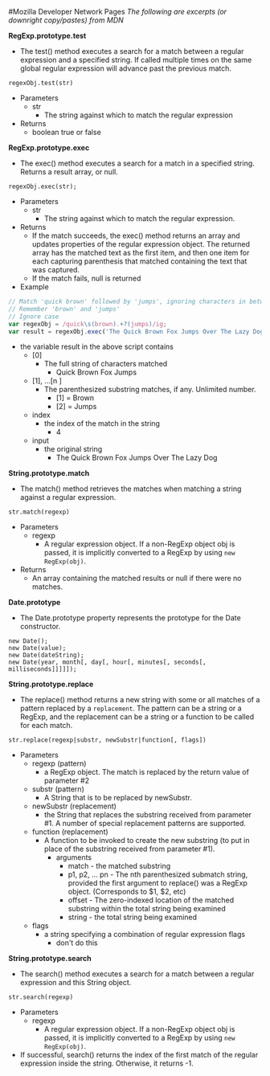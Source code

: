 #Mozilla Developer Network Pages
*The following are excerpts (or downright copy/pastes) from MDN*

**RegExp.prototype.test**
- The test() method executes a search for a match between a regular expression and a specified string. If called multiple times on the same global regular expression will advance past the previous match.
```
regexObj.test(str)
```
- Parameters
    - str
        - The string against which to match the regular expression
- Returns
    - boolean true or false

**RegExp.prototype.exec**
- The exec() method executes a search for a match in a specified string. Returns a result array, or null.
```
regexObj.exec(str);
```
- Parameters
    - str
        - The string against which to match the regular expression.
- Returns
    - If the match succeeds, the exec() method returns an array and updates properties of the regular expression object. The returned array has the matched text as the first item, and then one item for each capturing parenthesis that matched containing the text that was captured.
    - If the match fails, null is returned
- Example
```javascript
// Match 'quick brown' followed by 'jumps', ignoring characters in between
// Remember 'brown' and 'jumps'
// Ignore case
var regexObj = /quick\s(brown).+?(jumps)/ig;
var result = regexObj.exec('The Quick Brown Fox Jumps Over The Lazy Dog');
```
- the variable result in the above script contains
    - [0]
        - The full string of characters matched
            - Quick Brown Fox Jumps
    - [1], ...[n ]
        - The parenthesized substring matches, if any. Unlimited number.
            - [1] = Brown
            - [2] = Jumps
    - index
        - the index of the match in the string
            - 4
    - input
        - the original string
            - The Quick Brown Fox Jumps Over The Lazy Dog

**String.prototype.match**
- The match() method retrieves the matches when matching a string against a regular expression.
```
str.match(regexp)
```
- Parameters
    - regexp
        - A regular expression object. If a non-RegExp object obj is passed, it is implicitly converted to a RegExp by using ```new RegExp(obj)```.
- Returns
    - An array containing the matched results or null if there were no matches.

**Date.prototype**
- The Date.prototype property represents the prototype for the Date constructor.
```
new Date();
new Date(value);
new Date(dateString);
new Date(year, month[, day[, hour[, minutes[, seconds[, milliseconds]]]]]);
```

**String.prototype.replace**
- The replace() method returns a new string with some or all matches of a pattern replaced by a ```replacement```. The pattern can be a string or a RegExp, and the replacement can be a string or a function to be called for each match.
```
str.replace(regexp|substr, newSubstr|function[, flags])
```
- Parameters
    - regexp (pattern)
        - a RegExp object. The match is replaced by the return value of parameter \#2
    - substr (pattern)
        - A String that is to be replaced by newSubstr.
    - newSubstr (replacement)
        - the String that replaces the substring received from parameter \#1. A number of special replacement patterns are supported.
    - function (replacement)
        - A function to be invoked to create the new substring (to put in place of the substring received from parameter \#1).
            - arguments
                - match - the matched substring
                - p1, p2, ... pn - The nth parenthesized submatch string, provided the first argument to replace() was a RegExp object. (Corresponds to $1, $2, etc)
                - offset - The zero-indexed location of the matched substring within the total string being examined
                - string - the total string being examined
    - flags
        - a string specifying a combination of regular expression flags
            - don't do this

**String.prototype.search**
- The search() method executes a search for a match between a regular expression and this String object.
```
str.search(regexp)
```
- Parameters
    - regexp
        - A regular expression object. If a non-RegExp object obj is passed, it is implicitly converted to a RegExp by using ```new RegExp(obj)```.
- If successful, search() returns the index of the first match of the regular expression inside the string. Otherwise, it returns -1.
